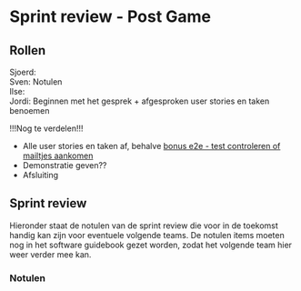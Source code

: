 # Sprint review - Post Game

## Rollen

Sjoerd:\
Sven: Notulen\
Ilse:\
Jordi: Beginnen met het gesprek + afgesproken user stories en taken benoemen

!!!Nog te verdelen!!!
- Alle user stories en taken af, behalve [bonus e2e - test controleren of mailtjes aankomen](https://github.com/HANICA-DWA/sep2021-project-koeskoes/issues/207)
- Demonstratie geven??
- Afsluiting

## Sprint review
Hieronder staat de notulen van de sprint review die voor in de toekomst handig kan zijn voor eventuele volgende teams. De notulen items moeten nog in het software guidebook gezet worden, zodat het volgende team hier weer verder mee kan.

### Notulen
